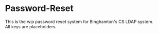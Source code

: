 # Password-Reset

This is the wip password reset system for Binghamton's CS LDAP system. All keys are placeholders.

